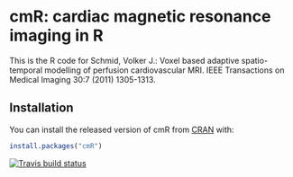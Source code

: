 # cmR: cardiac magnetic resonance imaging in R

This is the R code for Schmid, Volker J.: Voxel based adaptive spatio-temporal modelling of perfusion cardiovascular MRI. IEEE Transactions on Medical Imaging 30:7 (2011) 1305-1313.

## Installation

You can install the released version of cmR from [CRAN](https://CRAN.R-project.org) with:

``` r
install.packages("cmR")
```

[![Travis build status](https://travis-ci.org/bioimaginggroup/cmr.svg?branch=master)](https://travis-ci.org/bioimaginggroup/cmr)

